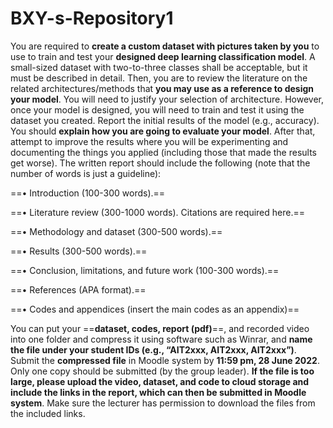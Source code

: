 # BXY-s-Repository1
You are required to **create a custom dataset with pictures taken by you** to use to train and test
your **designed deep learning classification model**. A small-sized dataset with two-to-three classes 
shall be acceptable, but it must be described in detail. 
Then, you are to review the literature on the related architectures/methods that **you may use as a 
reference to design your model**. You will need to justify your selection of architecture. However, 
once your model is designed, you will need to train and test it using the dataset you created. Report 
the initial results of the model (e.g., accuracy). You should **explain how you are going to evaluate 
your model**. After that, attempt to improve the results where you will be experimenting and 
documenting the things you applied (including those that made the results get worse). 
The written report should include the following (note that the number of words is just a guideline): 

==• Introduction (100-300 words).== 

==• Literature review (300-1000 words). Citations are required here.==

==• Methodology and dataset (300-500 words).==

==• Results (300-500 words).==

==• Conclusion, limitations, and future work (100-300 words).==

==• References (APA format).== 

==• Codes and appendices (insert the main codes as an appendix)==

You can put your ==**dataset, codes, report (pdf)**==, and recorded video into one folder and compress it 
using software such as Winrar, and **name the file under your student IDs (e.g., “AIT2xxx,
AIT2xxx, AIT2xxx”)**. Submit the **compressed file** in Moodle system by **11:59 pm, 28 June 2022**. 
Only one copy should be submitted (by the group leader). **If the file is too large, please upload 
the video, dataset, and code to cloud storage and include the links in the report, which can then be
submitted in Moodle system**. Make sure the lecturer has permission to download the files from the 
included links.
